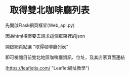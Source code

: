 # ` `**取得雙北咖啡廳列表**
先開啟Flask網頁框架(Web_api.py)

因為html檔案要去請求這個框架裡的json

開啟網頁點選 "取得咖啡廳列表"

即可檢閱目前雙北地區咖啡廳資訊、位址，及其店家頁面連結

(https://leafletjs.com/ "Leaflet網址教學")